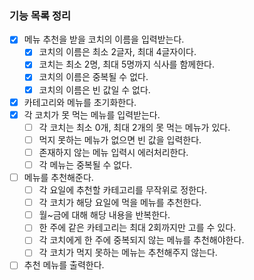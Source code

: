 ### 기능 목록 정리

- [x] 메뉴 추천을 받을 코치의 이름을 입력받는다.
    - [x] 코치의 이름은 최소 2글자, 최대 4글자이다.
    - [x] 코치는 최소 2명, 최대 5명까지 식사를 함께한다.
    - [x] 코치의 이름은 중복될 수 없다.
    - [x] 코치의 이름은 빈 값일 수 없다.
- [x] 카테고리와 메뉴를 초기화한다.
- [x] 각 코치가 못 먹는 메뉴를 입력받는다.
    - [ ] 각 코치는 최소 0개, 최대 2개의 못 먹는 메뉴가 있다.
    - [ ] 먹지 못하는 메뉴가 없으면 빈 값을 입력한다.
    - [ ] 존재하지 않는 메뉴 입력시 에러처리한다.
    - [ ] 각 메뉴는 중복될 수 없다.
- [ ] 메뉴를 추천해준다.
    - [ ] 각 요일에 추천할 카테고리를 무작위로 정한다.
    - [ ] 각 코치가 해당 요일에 먹을 메뉴를 추천한다.
    - [ ] 월~금에 대해 해당 내용을 반복한다.
    - [ ] 한 주에 같은 카테고리는 최대 2회까지만 고를 수 있다.
    - [ ] 각 코치에게 한 주에 중복되지 않는 메뉴를 추천해야한다.
    - [ ] 각 코치가 먹지 못하는 메뉴는 추천해주지 않는다.
- [ ] 추천 메뉴를 출력한다.